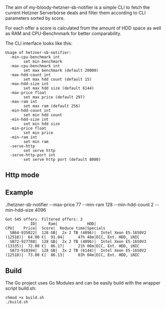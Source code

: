 The aim of my-bloody-hetzner-sb-notifier is a simple CLI to fetch the current Hetzner Serverbörse deals and filter them according to CLI parameters sorted by score.

For each offer a score is calculated from the amount of HDD space as well as RAM and CPU-Benchnmark for better comparability. 

The CLI interface looks like this:
````
Usage of hetzner-sb-notifier:
  -min-cpu-benchmark int
    	set min benchmark
  -max-cpu-benchmark int
    	set max benchmark (default 20000)
  -max-hdd-count int
    	set max hdd count (default 15)
  -max-hdd-size int
    	set max hdd size (default 6144)
  -max-price float
    	set max price (default 297)
  -max-ram int
    	set max ram (default 256)
  -min-hdd-count int
    	set min hdd count
  -min-hdd-size int
    	set min hdd size
  -min-price float
    	set min price
  -min-ram int
    	set min ram
  -serve-http
    	set serve http
  -serve-http-port int
    	set serve http port (default 8080)
````       

## Http mode

## Example

./hetzner-sb-notifier --max-price 77 --min-ram 128 --min-hdd-count 2 --min-hdd-size 4096
```` 
Got 545 offers. Filtered offers: 3
           ID|     Ram|             HDD|                           CPU|    Price|  Score|  Reduce time|Specials
  SB64-935022|  128 GB|  2x 2 TB (4096)|  Intel Xeon E5-1650V2 (12518)|  64.00 €|  91.84|      47h 48m|ECC, Ent. HDD, iNIC
  SB72-927788|  128 GB|  2x 2 TB (4096)|  Intel Xeon E5-1650V3 (13335)|  72.00 €|  86.17|      21h 08m|ECC, Ent. HDD, iNIC
  SB73-910394|  128 GB|  3x 2 TB (6144)|  Intel Xeon E5-1650V2 (12518)|  73.00 €|  86.13|      03h 04m|ECC, Ent. HDD, iNIC
```` 

## Build

The Go project uses Go Modules and can be easily build with the wrapper script build.sh:
```` 
chmod +x build.sh
./build.sh
```` 
